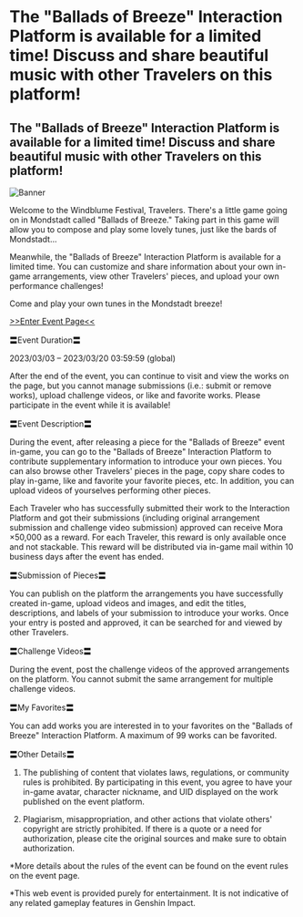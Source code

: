 # The "Ballads of Breeze" Interaction Platform is available for a limited time! Discuss and share beautiful music with other Travelers on this platform!
## The "Ballads of Breeze" Interaction Platform is available for a limited time! Discuss and share beautiful music with other Travelers on this platform!
![Banner](https://sdk.hoyoverse.com/upload/ann/2023/02/27/baa9d4adb2f8077bfbb91b1165823a74_2063856798777426093.jpg)

Welcome to the Windblume Festival, Travelers. There's a little game going on in Mondstadt called "Ballads of Breeze." Taking part in this game will allow you to compose and play some lovely tunes, just like the bards of Mondstadt...

Meanwhile, the "Ballads of Breeze" Interaction Platform is available for a limited time. You can customize and share information about your own in-game arrangements, view other Travelers' pieces, and upload your own performance challenges!

Come and play your own tunes in the Mondstadt breeze!

[>>Enter Event Page<<](https://act.hoyoverse.com/ys/event/ys-ugc-music/index.html?game_biz=hk4e_global&act_id=e202301114735&sign_type=2&auth_appid=ugc_commom_global&authkey_ver=1&utm_source=ingame&utm_medium=notice)

〓Event Duration〓

2023/03/03 – 2023/03/20 03:59:59 (global)

After the end of the event, you can continue to visit and view the works on the page, but you cannot manage submissions (i.e.: submit or remove works), upload challenge videos, or like and favorite works. Please participate in the event while it is available!

〓Event Description〓

During the event, after releasing a piece for the "Ballads of Breeze" event in-game, you can go to the "Ballads of Breeze" Interaction Platform to contribute supplementary information to introduce your own pieces. You can also browse other Travelers' pieces in the page, copy share codes to play in-game, like and favorite your favorite pieces, etc. In addition, you can upload videos of yourselves performing other pieces.

Each Traveler who has successfully submitted their work to the Interaction Platform and got their submissions (including original arrangement submission and challenge video submission) approved can receive Mora ×50,000 as a reward. For each Traveler, this reward is only available once and not stackable. This reward will be distributed via in-game mail within 10 business days after the event has ended.

〓Submission of Pieces〓

You can publish on the platform the arrangements you have successfully created in-game, upload videos and images, and edit the titles, descriptions, and labels of your submission to introduce your works. Once your entry is posted and approved, it can be searched for and viewed by other Travelers.

〓Challenge Videos〓

During the event, post the challenge videos of the approved arrangements on the platform. You cannot submit the same arrangement for multiple challenge videos.

〓My Favorites〓

You can add works you are interested in to your favorites on the "Ballads of Breeze" Interaction Platform. A maximum of 99 works can be favorited.

〓Other Details〓

1. The publishing of content that violates laws, regulations, or community rules is prohibited. By participating in this event, you agree to have your in-game avatar, character nickname, and UID displayed on the work published on the event platform.

2. Plagiarism, misappropriation, and other actions that violate others' copyright are strictly prohibited. If there is a quote or a need for authorization, please cite the original sources and make sure to obtain authorization.

*More details about the rules of the event can be found on the event rules on the event page.

*This web event is provided purely for entertainment. It is not indicative of any related gameplay features in Genshin Impact.
